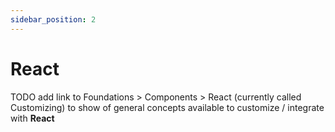 ```yaml
---
sidebar_position: 2
---
```


# React

TODO add link to Foundations > Components > React (currently called Customizing) to show of general concepts available to customize / integrate with **React**
